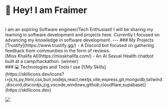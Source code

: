 # 👋 Hey! I am Fraimer
<br />
I am an aspiring Software engineer/Tech Enthusiast! I will be sharing my learning in software development and projects here. Currently I focused on advancing my knowledge in software development.
---
### My Projects
[Trustify](https://www.trustify.gg/) - A Discord bot focused on gathering feedback from communities in the form of reviews. <br/>
[Miss Khalifa AI](https://misskhalifa.com/) - An AI Sexual Health chatbot built at a camp/hackathon. (winner)<br/>
### 💻 Technologies and Tools I use
[![My Skills](https://skillicons.dev/icons?i=js,ts,py,html,css,bun,nodejs,react,nextjs,vite,express,git,mongodb,tailwind,discord,discordjs,zig,vscode,windows,github,cloudflare,supabase)](https://skillicons.dev)

![](https://github-readme-streak-stats.herokuapp.com/?user=fraimerr&theme=radical&hide_border=false)

